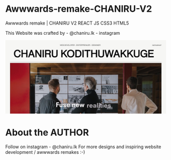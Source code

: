 # Awwwards-remake-CHANIRU-V2
Awwwards remake | CHANIRU V2  REACT JS CSS3 HTML5

This Website was crafted by - @chaniru.lk - instagram

![Screenshot](./src/assets/screenshot.png)

# About the AUTHOR

Follow on instagram - @chaniru.lk 
For more designs and inspiring website development /
awwwards remakes :-)
